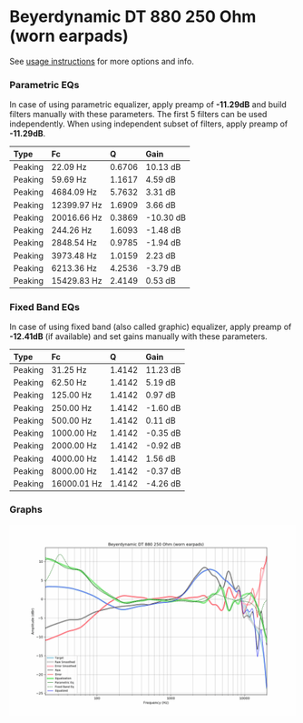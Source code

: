 # Beyerdynamic DT 880 250 Ohm (worn earpads)
See [usage instructions](https://github.com/jaakkopasanen/AutoEq#usage) for more options and info.

### Parametric EQs
In case of using parametric equalizer, apply preamp of **-11.29dB** and build filters manually
with these parameters. The first 5 filters can be used independently.
When using independent subset of filters, apply preamp of **-11.29dB**.

| Type    | Fc          |      Q | Gain      |
|:--------|:------------|:-------|:----------|
| Peaking | 22.09 Hz    | 0.6706 | 10.13 dB  |
| Peaking | 59.69 Hz    | 1.1617 | 4.59 dB   |
| Peaking | 4684.09 Hz  | 5.7632 | 3.31 dB   |
| Peaking | 12399.97 Hz | 1.6909 | 3.66 dB   |
| Peaking | 20016.66 Hz | 0.3869 | -10.30 dB |
| Peaking | 244.26 Hz   | 1.6093 | -1.48 dB  |
| Peaking | 2848.54 Hz  | 0.9785 | -1.94 dB  |
| Peaking | 3973.48 Hz  | 1.0159 | 2.23 dB   |
| Peaking | 6213.36 Hz  | 4.2536 | -3.79 dB  |
| Peaking | 15429.83 Hz | 2.4149 | 0.53 dB   |

### Fixed Band EQs
In case of using fixed band (also called graphic) equalizer, apply preamp of **-12.41dB**
(if available) and set gains manually with these parameters.

| Type    | Fc          |      Q | Gain     |
|:--------|:------------|:-------|:---------|
| Peaking | 31.25 Hz    | 1.4142 | 11.23 dB |
| Peaking | 62.50 Hz    | 1.4142 | 5.19 dB  |
| Peaking | 125.00 Hz   | 1.4142 | 0.97 dB  |
| Peaking | 250.00 Hz   | 1.4142 | -1.60 dB |
| Peaking | 500.00 Hz   | 1.4142 | 0.11 dB  |
| Peaking | 1000.00 Hz  | 1.4142 | -0.35 dB |
| Peaking | 2000.00 Hz  | 1.4142 | -0.92 dB |
| Peaking | 4000.00 Hz  | 1.4142 | 1.56 dB  |
| Peaking | 8000.00 Hz  | 1.4142 | -0.37 dB |
| Peaking | 16000.01 Hz | 1.4142 | -4.26 dB |

### Graphs
![](./Beyerdynamic%20DT%20880%20250%20Ohm%20(worn%20earpads).png)